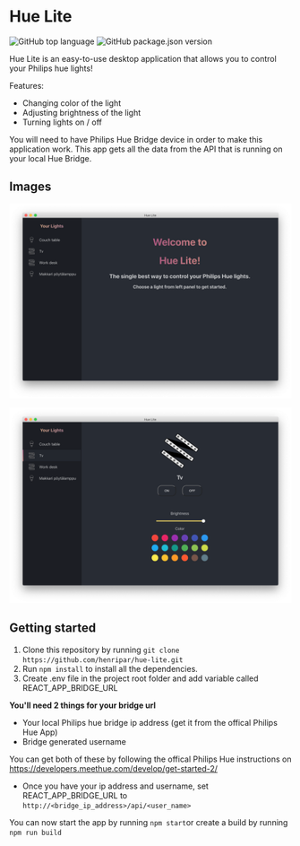 # Hue Lite

![GitHub top language](https://img.shields.io/github/languages/top/henripar/hue-lite)  ![GitHub package.json version](https://img.shields.io/github/package-json/v/henripar/hue-lite)

Hue Lite is an easy-to-use desktop application that allows you to control your Philips hue lights!

Features:  
- Changing color of the light
- Adjusting brightness of the light  
- Turning lights on / off

You will need to have Philips Hue Bridge device in order to make this application work. This app gets all the data from the API that is running on your local Hue Bridge.

## Images

![Image of single light view](public/frontpage.png)

![Image of single light view](public/tv.png)

## Getting started

1. Clone this repository by running 
`git clone https://github.com/henripar/hue-lite.git`
2. Run `npm install` to install all the dependencies.
3. Create .env file in the project root folder and add variable called REACT_APP_BRIDGE_URL

 **You'll need 2 things for your bridge url**
 - Your local Philips hue bridge ip address (get it from the offical Philips Hue App)
 - Bridge generated username 
 
 You can get both of these by following the offical Philips Hue instructions on  
 https://developers.meethue.com/develop/get-started-2/ 
 
 - Once you have your ip address and username, set REACT_APP_BRIDGE_URL to `	http://<bridge_ip_address>/api/<user_name>`  
 
 
 You can now start the app by running `npm start`or create a build by running `npm run build`
